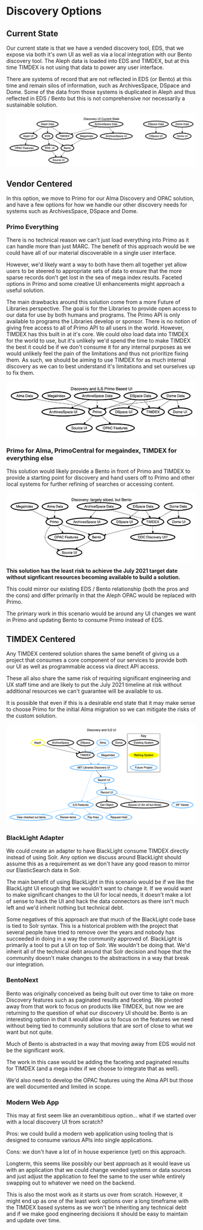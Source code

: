 # Discovery Options

## Current State

Our current state is that we have a vended discovery tool, EDS, that we expose via both it's own UI as well as via a local integration with our Bento discovery tool. The Aleph data is loaded into EDS and TIMDEX, but at this time TIMDEX is not using that data to power any user interface.

There are systems of record that are not reflected in EDS (or Bento) at this time and remain silos of information, such as ArchivesSpace, DSpace and Dome. Some of the data from those systems is duplicated in Aleph and thus reflected in EDS / Bento but this is not comprehensive nor necessarily a sustainable solution.

![alt text](pngs/current_state.png "Current State of Discovery at MIT Libraries")

## Vendor Centered

In this option, we move to Primo for our Alma Discovery and OPAC solution, and have a few options for how we handle our other discovery needs for systems such as ArchivesSpace, DSpace and Dome.

### Primo Everything

There is no technical reason we can't just load everything into Primo as it can handle more than just MARC. The benefit of this approach would be we could have all of our material discoverable in a single user interface.

However, we'd likely want a way to both have them all together yet allow users to be steered to appropriate sets of data to ensure that the more sparse records don't get lost in the sea of mega index results. Faceted options in Primo and some creative UI enhancements might approach a useful solution.

The main drawbacks around this solution come from a more Future of Libraries perspective. The goal is for the Libraries to provide open access to our data for use by both humans and programs. The Primo API is only available to programs the Libraries develop or sponsor. There is no notion of giving free access to all of Primo API to all users in the world. However, TIMDEX has this built in at it's core. We could _also_ load data into TIMDEX for the world to use, but it's unlikely we'd spend the time to make TIMDEX the best it could be if we don't consume it for any internal purposes as we would unlikely feel the pain of the limitations and thus not prioritize fixing them. As such, we should be aiming to use TIMDEX for as much internal discovery as we can to best understand it's limitations and set ourselves up to fix them.

![alt text](pngs/primo_all.png "Vendor Centric Discovery at MIT Libraries")

### Primo for Alma, PrimoCentral for megaindex, TIMDEX for everything else

This solution would likely provide a Bento in front of Primo and TIMDEX to provide a starting point for discovery and hand users off to Primo and other local systems for further refining of searches or accessing content.

![alt text](pngs/primo_.png "Hybrid Discovery at MIT Libraries")

**This solution has the least risk to achieve the July 2021 target date without signficant resources becoming available to build a solution.**

This could mirror our existing EDS / Bento relationship (both the pros and the cons) and differ primarily in that the Aleph OPAC would be replaced with Primo.

The primary work in this scenario would be around any UI changes we want in Primo and updating Bento to consume Primo instead of EDS.

## TIMDEX Centered

Any TIMDEX centered solution shares the same benefit of giving us a project that consumes a core component of our services to provide both our UI as well as programmable access via direct API access.

These all also share the same risk of requiring significant engineering and UX staff time and are likely to put the July 2021 timeline at risk without additional resources we can't guarantee will be available to us.

It is possible that even if this is a desirable end state that it may make sense to choose Primo for the initial Alma migration so we can mitigate the risks of the custom solution.

![alt text](pngs/timdex_centered.png "TIMDEX Discovery at MIT Libraries")


### BlackLight Adapter

We could create an adapter to have BlackLight consume TIMDEX directly instead of using Solr. Any option we discuss around BlackLight should assume this as a requirement as we don't have any good reason to mirror our ElasticSearch data in Solr.

The main benefit of using BlackLight in this scenario would be if we like the BlackLight UI enough that we wouldn't want to change it. If we would want to make significant changes to the UI for local needs, it doesn't make a lot of sense to hack the UI and hack the data connectors as there isn't much left and we'd inherit nothing but technical debt.

Some negatives of this approach are that much of the BlackLight code base is tied to Solr syntax. This is a historical problem with the project that several people have tried to remove over the years and nobody has succeeded in doing in a way the community approved of. BlackLight is primarily a tool to put a UI on top of Solr. We wouldn't be doing that. We'd inherit all of the technical debt around that Solr decision and hope that the community doesn't make changes to the abstractions in a way that break our integration.

### BentoNext

Bento was originally conceived as being built out over time to take on more Discovery features such as paginated results and faceting. We pivoted away from that work to focus on products like TIMDEX, but now we are returning to the question of what our discovery UI should be. Bento is an interesting option in that it would allow us to focus on the features we need without being tied to community solutions that are sort of close to what we want but not quite.

Much of Bento is abstracted in a way that moving away from EDS would not be the significant work.

The work in this case would be adding the faceting and paginated results for TIMDEX (and a mega index if we choose to integrate that as well).

We'd also need to develop the OPAC features using the Alma API but those are well documented and limited in scope.

### Modern Web App

This may at first seem like an overambitious option... what if we started over with a local discovery UI from scratch?

Pros: we could build a modern web application using tooling that is designed to consume various APIs into single applications.

Cons: we don't have a lot of in house experience (yet) on this approach.

Longterm, this seems like possibly our best approach as it would leave us with an application that we could change vended systems or data sources and just adjust the application to feel the same to the user while entirely swapping out to whatever we need on the backend.

This is also the most work as it starts us over from scratch. However, it might end up as one of the least work options over a long timeframe with the TIMDEX based systems as we won't be inheriting any technical debt and if we make good engineering decisions it should be easy to maintain and update over time.
